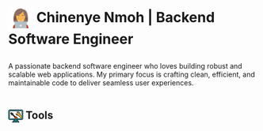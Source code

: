 <h1 style="display: inline-block; margin-bottom: 0px; padding-bottom: 15px;">
    <img src="image-1.png" alt="Image 1" height="50" width="50" style="vertical-align: middle;">
    Chinenye Nmoh | Backend Software Engineer
</h1>

<p>A passionate backend software engineer who loves building robust and scalable web applications. My primary focus is crafting clean, efficient, and maintainable code to deliver seamless user experiences.</p>

<h2 style="display: inline-block; margin-bottom: 0px;">
    <img src="image-2.png" alt="Image 2" height="30" width="30" style="vertical-align: middle;">
    Tools
</h2>
